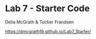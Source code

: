 # Lab 7 - Starter Code

Delia McGrath & Tucker Frandsen

https://dmcgrath19.github.io/Lab7_Starter/
